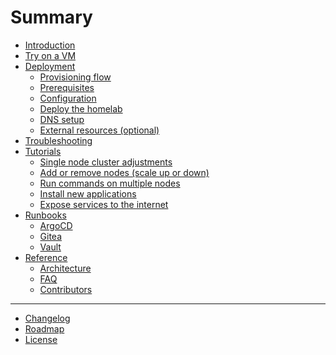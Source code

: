 # Summary

- [Introduction](introduction.md)
- [Try on a VM](try-on-a-vm.md)
- [Deployment](./deployment/README.md)
  - [Provisioning flow](./deployment/provisioning-flow.md)
  - [Prerequisites](./deployment/prerequisites.md)
  - [Configuration](./deployment/configuration.md)
  - [Deploy the homelab](./deployment/deployment.md)
  - [DNS setup](./deployment/dns.md)
  - [External resources (optional)](./deployment/external-resources.md)
- [Troubleshooting](./troubleshooting.md)
- [Tutorials]()
  - [Single node cluster adjustments](./tutorials/single-node-cluster-adjustments.md)
  - [Add or remove nodes (scale up or down)](./tutorials/add-or-remove-nodes.md)
  - [Run commands on multiple nodes](./tutorials/run-commands-on-multiple-nodes.md)
  - [Install new applications]()
  - [Expose services to the internet](tutorials/expose-services-to-the-internet.md)
- [Runbooks]()
  - [ArgoCD]()
  - [Gitea]()
  - [Vault]()
- [Reference](./reference/README.md)
  - [Architecture](./reference/architecture.md)
  - [FAQ](./reference/faq.md)
  - [Contributors](./reference/contributors.md)

---

- [Changelog](./changelog.md)
- [Roadmap](./roadmap.md)
- [License](./license.md)
